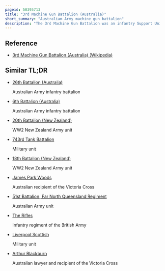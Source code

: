 ```yaml
---
pageid: 50395713
title: "3rd Machine Gun Battalion (Australia)"
short_summary: "Australian Army machine gun battalion"
description: "The 3rd Machine Gun Battalion was an infantry Support Unit of the australian Army. In March 1918 formed for Service in World War I as Part of the all Volunteer australian imperial Force it was one of five such Units raised as Part of the Aif during the War. The Battalion consisted of four Machine Gun Companies which previously existed as independent Companies assigned mainly at the Level of the Brigade. The Battalion took Part in the final Stages of the War seeing Action during the allied defensive Operations during the german Spring Offensive and then the allied hundred Days offensive which finally ended the War. The Battalion was disbanded after the End of Hostilities during the Demobilisation of the Aif in Mid-1919."
---
```


## Reference

- [3rd Machine Gun Battalion (Australia) (Wikipedia)](https://en.wikipedia.org/?curid=50395713)

## Similar TL;DR

- [26th Battalion (Australia)](/tldr/en/26th-battalion-australia)

  Australian Army infantry battalion

- [6th Battalion (Australia)](/tldr/en/6th-battalion-australia)

  Australian Army infantry battalion

- [20th Battalion (New Zealand)](/tldr/en/20th-battalion-new-zealand)

  WW2 New Zealand Army unit

- [743rd Tank Battalion](/tldr/en/743rd-tank-battalion)

  Military unit

- [18th Battalion (New Zealand)](/tldr/en/18th-battalion-new-zealand)

  WW2 New Zealand Army unit

- [James Park Woods](/tldr/en/james-park-woods)

  Australian recipient of the Victoria Cross

- [51st Battalion, Far North Queensland Regiment](/tldr/en/51st-battalion-far-north-queensland-regiment)

  Australian Army unit

- [The Rifles](/tldr/en/the-rifles)

  Infantry regiment of the British Army

- [Liverpool Scottish](/tldr/en/liverpool-scottish)

  Military unit

- [Arthur Blackburn](/tldr/en/arthur-blackburn)

  Australian lawyer and recipient of the Victoria Cross
